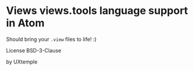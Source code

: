 # Views views.tools language support in Atom
Should bring your `.view` files to life! :)

License BSD-3-Clause

by UXtemple
